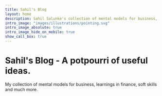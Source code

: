 ```yaml
---
title: Sahil's Blog
layout: home
description: Sahil Salunke's collection of mental models for business, learnings in finance, communication skills, useful code and much more
intro_image: "images/illustrations/pointing.svg"
intro_image_absolute: true
intro_image_hide_on_mobile: true
show_call_box: true
---
```


# Sahil's Blog - A potpourri of useful ideas.

My collection of mental models for business, learnings in finance, soft skills and much more.
